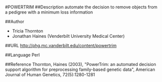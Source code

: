 #POWERTRIM
##Description
automate the decision to remove objects from a pedigree with a minimum loss information

##Author
* Tricia Thornton
* Jonathan Haines (Venderbilt University Medical Center)

##URL
http://phg.mc.vanderbilt.edu/content/powertrim

##Language
Perl

##Reference
Thornton, Haines (2003), "PowerTrim: an automated decision support algorithm for preprocessing family-based genetic data", American Journal of Human Genetics, 72(5):1280-1281


